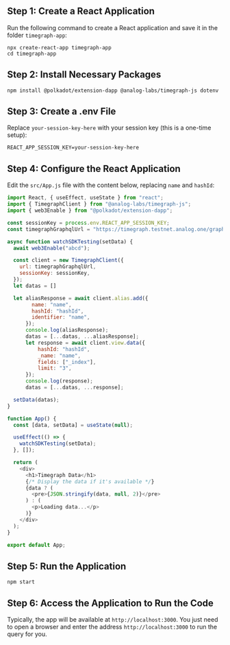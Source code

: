 ## Step 1: Create a React Application
Run the following command to create a React application and save it in the folder `timegraph-app`:
```
npx create-react-app timegraph-app
cd timegraph-app
```
## Step 2: Install Necessary Packages
```
npm install @polkadot/extension-dapp @analog-labs/timegraph-js dotenv
```
## Step 3: Create a .env File
Replace `your-session-key-here` with your session key (this is a one-time setup):
```
REACT_APP_SESSION_KEY=your-session-key-here
```
## Step 4: Configure the React Application
Edit the `src/App.js` file with the content below, replacing `name` and `hashId`:
```javascript
import React, { useEffect, useState } from "react";
import { TimegraphClient } from "@analog-labs/timegraph-js";
import { web3Enable } from "@polkadot/extension-dapp";

const sessionKey = process.env.REACT_APP_SESSION_KEY;
const timegraphGraphqlUrl = "https://timegraph.testnet.analog.one/graphql";

async function watchSDKTesting(setData) {
  await web3Enable("abcd");

  const client = new TimegraphClient({
    url: timegraphGraphqlUrl,
    sessionKey: sessionKey,
  });
  let datas = []

  let aliasResponse = await client.alias.add({
        name: "name",
        hashId: "hashId",
        identifier: "name",
      });
      console.log(aliasResponse);
      datas = [...datas, ...aliasResponse];
      let response = await client.view.data({
          hashId: "hashId",
          _name: "name",
          fields: ["_index"],
          limit: "3",
      });
      console.log(response);
      datas = [...datas, ...response];

  setData(datas);
}

function App() {
  const [data, setData] = useState(null);

  useEffect(() => {
    watchSDKTesting(setData);
  }, []);

  return (
    <div>
      <h1>Timegraph Data</h1>
      {/* Display the data if it's available */}
      {data ? (
        <pre>{JSON.stringify(data, null, 2)}</pre>
      ) : (
        <p>Loading data...</p>
      )}
    </div>
  );
}

export default App;
```
## Step 5: Run the Application
```
npm start
```
## Step 6: Access the Application to Run the Code
Typically, the app will be available at `http://localhost:3000`. 
You just need to open a browser and enter the address `http://localhost:3000` to run the query for you.